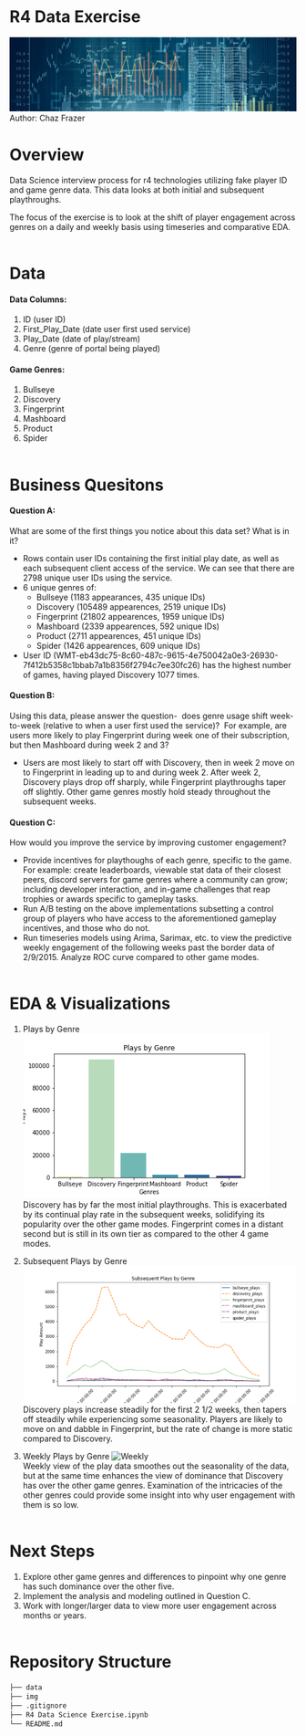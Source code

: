 # R4 Data Exercise
![Data](./img/overview-datascience-web-banner.jpg)
Author: Chaz Frazer<br>

# Overview
Data Science interview process for r4 technologies utilizing fake player ID and game genre data. This data looks at both initial and subsequent playthroughs.<br>

The focus of the exercise is to look at the shift of player engagement across genres on a daily and weekly basis using timeseries and comparative EDA.<br><br>


# Data
#### Data Columns:
1. ID (user ID)
2. First_Play_Date (date user first used service)
3. Play_Date (date of play/stream)
4. Genre (genre of portal being played)<br>

#### Game Genres:
1. Bullseye
2. Discovery
3. Fingerprint
4. Mashboard
5. Product
6. Spider<br><br>


# Business Quesitons
#### Question A:
What are some of the first things you notice about this data set? What is in it?<br>

- Rows contain user IDs containing the first initial play date, as well as each subsequent client access of the service. We can see that there are 2798 unique user IDs using the service.
- 6 unique genres of:
    - Bullseye (1183 appearances, 435 unique IDs)
    - Discovery (105489 appearences, 2519 unique IDs)
    - Fingerprint (21802 appearences, 1959 unique IDs)	
    - Mashboard (2339 appearences, 592 unique IDs)
    - Product (2711 appearences, 451 unique IDs)
    - Spider (1426 appearences,	609 unique IDs)
- User ID (WMT-eb43dc75-8c60-487c-9615-4e750042a0e3-26930-7f412b5358c1bbab7a1b8356f2794c7ee30fc26) has the highest number of games, having played Discovery 1077 times.<br>

#### Question B:
Using this data, please answer the question-  does genre usage shift week-to-week (relative to when a user first used the service)?  For example, are users more likely to play Fingerprint during week one of their subscription, but then Mashboard during week 2 and 3?<br>

- Users are most likely to start off with Discovery, then in week 2 move on to Fingerprint in leading up to and during week 2. After week 2, Discovery plays drop off sharply, while Fingerprint playthroughs taper off slightly. Other game genres mostly hold steady throughout the subsequent weeks.<br>

#### Question C:
How would you improve the service by improving customer engagement?<br>

- Provide incentives for playthoughs of each genre, specific to the game. For example: create leaderboards, viewable stat data of their closest peers, discord servers for game genres where a community can grow; including developer interaction, and in-game challenges that reap trophies or awards specific to gameplay tasks.
- Run A/B testing on the above implementations subsetting a control group of players who have access to the aforementioned gameplay incentives, and those who do not.
- Run timeseries models using Arima, Sarimax, etc. to view the predictive weekly engagement of the following weeks past the border data of 2/9/2015. Analyze ROC curve compared to other game modes.
<br><br>


# EDA & Visualizations
1. Plays by Genre
![Genre](./img/plays_by_genre.png)<br>
Discovery has by far the most initial playthroughs. This is exacerbated by its continual play rate in the subsequent weeks, solidifying its popularity over the other game modes. Fingerprint comes in a distant second but is still in its own tier as compared to the other 4 game modes.<br>

2. Subsequent Plays by Genre
![Sub_Plays](./img/sub_plays_genre.png)<br>
Discovery plays increase steadily for the first 2 1/2 weeks, then tapers off steadily while experiencing some seasonality. Players are likely to move on and dabble in Fingerprint, but the rate of change is more static compared to Discovery.<br>

3. Weekly Plays by Genre
![Weekly](.img/weekly_plays_genre)<br>
Weekly view of the play data smoothes out the seasonality of the data, but at the same time enhances the view of dominance that Discovery has over the other game genres. Examination of the intricacies of the other genres could provide some insight into why user engagement with them is so low.<br><br>


# Next Steps
1. Explore other game genres and differences to pinpoint why one genre has such dominance over the other five.
2. Implement the analysis and modeling outlined in Question C.
3. Work with longer/larger data to view more user engagement across months or years.<br><br>


# Repository Structure
```
├── data
├── img
├── .gitignore
├── R4 Data Science Exercise.ipynb   
└── README.md


